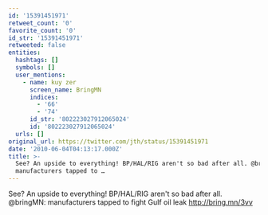 ```yaml
---
id: '15391451971'
retweet_count: '0'
favorite_count: '0'
id_str: '15391451971'
retweeted: false
entities:
  hashtags: []
  symbols: []
  user_mentions:
    - name: kuy zer
      screen_name: BringMN
      indices:
        - '66'
        - '74'
      id_str: '802223027912065024'
      id: '802223027912065024'
  urls: []
original_url: https://twitter.com/jth/status/15391451971
date: '2010-06-04T04:13:17.000Z'
title: >-
  See? An upside to everything! BP/HAL/RIG aren't so bad after all. @bringMN:
  manufacturers tapped to …
---
```


See? An upside to everything! BP/HAL/RIG aren't so bad after all. @bringMN: manufacturers tapped to fight Gulf oil leak http://bring.mn/3vv